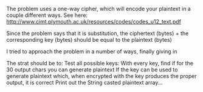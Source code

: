 The problem uses a one-way cipher, which will encode your plaintext in a couple different ways. See here: http://www.cimt.plymouth.ac.uk/resources/codes/codes_u12_text.pdf

Since the problem says that it is substitution, the ciphertext (bytes) + the corresponding key (bytes) should be equal to the plaintext (bytes)

I tried to approach the problem in a number of ways, finally giving in

The strat should be to:
  Test all possible keys:
    With every key, find if for the 30 output chars you can generate plaintext
    If the key can be used to generate plaintext which, when encrypted with the key produces the proper output, it is correct
  Print out the String casted plaintext array...
